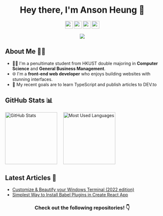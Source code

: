 <h1 align="center">Hey there, I'm Anson Heung 👋</h1>
<p align="center">
  <a href="https://ansonheung.me"><img height="25" src="https://img.shields.io/badge/Website-2B4783?style=for-the-badge&logo=google-chrome&logoColor=white"></a>
  <a href="https://twitter.com/AnsonH_"><img height="25" src="https://img.shields.io/badge/-Twitter-00acee?style=for-the-badge&logo=Twitter&logoColor=white"></a>
  <a href="https://stackoverflow.com/users/11067496/ansonh"><img height="25" src="https://img.shields.io/badge/-Stack_Overflow-F58025?style=for-the-badge&logo=stackoverflow&logoColor=white"></a>
  <a href="mailto:ansonheung@gmail.com" target="_blank"><img height="25" src="https://img.shields.io/badge/gmail-c14438?&style=for-the-badge&logo=gmail&logoColor=white"></a>
</p>
<p align="center">
  <img src="https://komarev.com/ghpvc/?username=AnsonH&color=blue">
</p>

## About Me 🙆‍♂️

- 👨‍🎓 I'm a penultimate student from HKUST double majoring in **Computer Science** and **General Business Management**.
- 🌐 I'm a **front-end web developer** who enjoys building websites with stunning interfaces.
- 🎯 My recent goals are to learn TypeScript and publish articles to DEV.to

## GitHub Stats 📊

<p float="left">
  <img height="170em" alt="GitHub Stats" src="https://github-readme-stats.vercel.app/api?username=AnsonH&bg_color=0d1117&title_color=78dce8&text_color=fdfdfd&icon_color=78dce8&show_icons=true&hide_border=true&&count_private=true&include_all_commits=true&hide=prs" />
  &nbsp;&nbsp;&nbsp;
  <img height="170em" alt="Most Used Languages" src="https://github-readme-stats.vercel.app/api/top-langs/?username=AnsonH&bg_color=0d1117&title_color=78dce8&text_color=fdfdfd&show_icons=true&hide_border=true&layout=compact&hide=shell" />
</p>

## Latest Articles 📰

<!-- BLOG-POST-LIST:START -->
- [Customize &amp; Beautify your Windows Terminal &lpar;2022 edition&rpar;](https://dev.to/ansonh/customize-beautify-your-windows-terminal-2022-edition-541l)
- [Simplest Way to Install Babel Plugins in Create React App](https://dev.to/ansonh/simplest-way-to-install-babel-plugins-in-create-react-app-7i5)
<!-- BLOG-POST-LIST:END -->

<h3 align="center">Check out the following repositories! 👇</h3>
